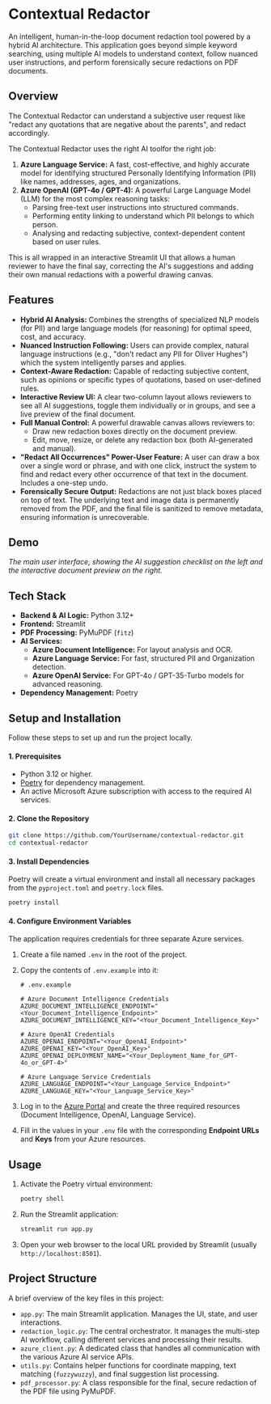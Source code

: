 # Contextual Redactor

An intelligent, human-in-the-loop document redaction tool powered by a hybrid AI architecture. This application goes beyond simple keyword searching, using multiple AI models to understand context, follow nuanced user instructions, and perform forensically secure redactions on PDF documents.

## Overview

The Contextual Redactor can understand a subjective user request like "redact any quotations that are negative about the parents", and redact accordingly.

The Contextual Redactor uses the right AI toolfor the right job:

1. **Azure Language Service:** A fast, cost-effective, and highly accurate model for identifying structured Personally Identifying Information (PII) like names, addresses, ages, and organizations.
2. **Azure OpenAI (GPT-4o / GPT-4):** A powerful Large Language Model (LLM) for the most complex reasoning tasks:
   * Parsing free-text user instructions into structured commands.
   * Performing entity linking to understand which PII belongs to which person.
   * Analysing and redacting subjective, context-dependent content based on user rules.

This is all wrapped in an interactive Streamlit UI that allows a human reviewer to have the final say, correcting the AI's suggestions and adding their own manual redactions with a powerful drawing canvas.

## Features

- **Hybrid AI Analysis:** Combines the strengths of specialized NLP models (for PII) and large language models (for reasoning) for optimal speed, cost, and accuracy.
- **Nuanced Instruction Following:** Users can provide complex, natural language instructions (e.g., "don't redact any PII for Oliver Hughes") which the system intelligently parses and applies.
- **Context-Aware Redaction:** Capable of redacting subjective content, such as opinions or specific types of quotations, based on user-defined rules.
- **Interactive Review UI:** A clear two-column layout allows reviewers to see all AI suggestions, toggle them individually or in groups, and see a live preview of the final document.
- **Full Manual Control:** A powerful drawable canvas allows reviewers to:
  - Draw new redaction boxes directly on the document preview.
  - Edit, move, resize, or delete any redaction box (both AI-generated and manual).
- **"Redact All Occurrences" Power-User Feature:** A user can draw a box over a single word or phrase, and with one click, instruct the system to find and redact every other occurrence of that text in the document. Includes a one-step undo.
- **Forensically Secure Output:** Redactions are not just black boxes placed on top of text. The underlying text and image data is permanently removed from the PDF, and the final file is sanitized to remove metadata, ensuring information is unrecoverable.

## Demo


*The main user interface, showing the AI suggestion checklist on the left and the interactive document preview on the right.*

## Tech Stack

- **Backend & AI Logic:** Python 3.12+
- **Frontend:** Streamlit
- **PDF Processing:** PyMuPDF (`fitz`)
- **AI Services:**
  - **Azure Document Intelligence:** For layout analysis and OCR.
  - **Azure Language Service:** For fast, structured PII and Organization detection.
  - **Azure OpenAI Service:** For GPT-4o / GPT-35-Turbo models for advanced reasoning.
- **Dependency Management:** Poetry

## Setup and Installation

Follow these steps to set up and run the project locally.

#### 1. Prerequisites

- Python 3.12 or higher.
- [Poetry](https://python-poetry.org/docs/#installation) for dependency management.
- An active Microsoft Azure subscription with access to the required AI services.

#### 2. Clone the Repository

```bash
git clone https://github.com/YourUsername/contextual-redactor.git
cd contextual-redactor
```

#### 3. Install Dependencies

Poetry will create a virtual environment and install all necessary packages from the `pyproject.toml` and `poetry.lock` files.

```bash
poetry install
```

#### 4. Configure Environment Variables

The application requires credentials for three separate Azure services.

1. Create a file named `.env` in the root of the project.
2. Copy the contents of `.env.example` into it:

   ```env
   # .env.example

   # Azure Document Intelligence Credentials
   AZURE_DOCUMENT_INTELLIGENCE_ENDPOINT="<Your_Document_Intelligence_Endpoint>"
   AZURE_DOCUMENT_INTELLIGENCE_KEY="<Your_Document_Intelligence_Key>"

   # Azure OpenAI Credentials
   AZURE_OPENAI_ENDPOINT="<Your_OpenAI_Endpoint>"
   AZURE_OPENAI_KEY="<Your_OpenAI_Key>"
   AZURE_OPENAI_DEPLOYMENT_NAME="<Your_Deployment_Name_for_GPT-4o_or_GPT-4>"

   # Azure Language Service Credentials
   AZURE_LANGUAGE_ENDPOINT="<Your_Language_Service_Endpoint>"
   AZURE_LANGUAGE_KEY="<Your_Language_Service_Key>"
   ```
3. Log in to the [Azure Portal](https://portal.azure.com) and create the three required resources (Document Intelligence, OpenAI, Language Service).
4. Fill in the values in your `.env` file with the corresponding **Endpoint URLs** and **Keys** from your Azure resources.

## Usage

1. Activate the Poetry virtual environment:

   ```bash
   poetry shell
   ```
2. Run the Streamlit application:

   ```bash
   streamlit run app.py
   ```
3. Open your web browser to the local URL provided by Streamlit (usually `http://localhost:8501`).

## Project Structure

A brief overview of the key files in this project:

- `app.py`: The main Streamlit application. Manages the UI, state, and user interactions.
- `redaction_logic.py`: The central orchestrator. It manages the multi-step AI workflow, calling different services and processing their results.
- `azure_client.py`: A dedicated class that handles all communication with the various Azure AI service APIs.
- `utils.py`: Contains helper functions for coordinate mapping, text matching (`fuzzywuzzy`), and final suggestion list processing.
- `pdf_processor.py`: A class responsible for the final, secure redaction of the PDF file using PyMuPDF.
